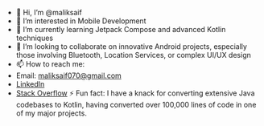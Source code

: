 - 👋 Hi, I’m @maliksaif
- 👀 I’m interested in Mobile Development
- 🌱 I’m currently learning Jetpack Compose and advanced Kotlin techniques
- 💞️ I’m looking to collaborate on innovative Android projects, especially those involving Bluetooth, Location Services, or complex UI/UX design
- 📫 How to reach me:
- Email: maliksaif070@gmail.com
- [LinkedIn](https://www.linkedin.com/in/maliksaif/)
- [Stack Overflow](https://stackoverflow.com/users/8169814/malik-saifullah)
⚡ Fun fact: I have a knack for converting extensive Java codebases to Kotlin, having converted over 100,000 lines of code in one of my major projects.

<!---
maliksaif070/maliksaif070 is a ✨ special ✨ repository because its `README.md` (this file) appears on your GitHub profile.
You can click the Preview link to take a look at your changes.
--->

